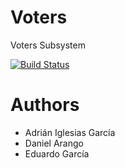 Voters
======

Voters Subsystem

[![Build Status](https://travis-ci.org/Arquisoft/voters_2a.svg?branch=master)](https://travis-ci.org/Arquisoft/voters_2a)

Authors
=======

* Adrián Iglesias García
* Daniel Arango
* Eduardo García




